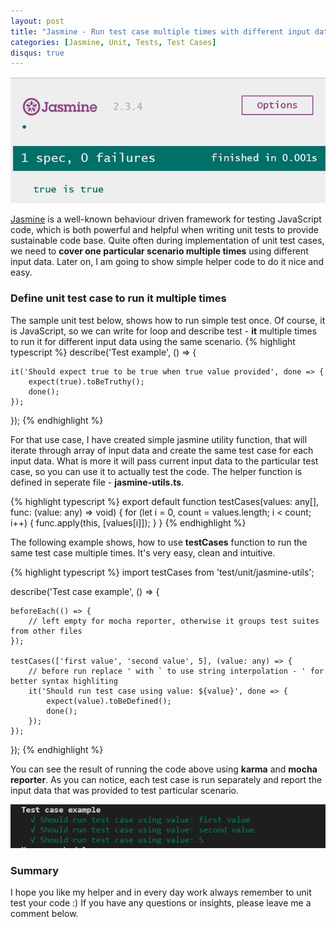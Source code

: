 ```yaml
---
layout: post
title: "Jasmine - Run test case multiple times with different input data"
categories: [Jasmine, Unit, Tests, Test Cases]
disqus: true
---
```


![Jasmine Specification](/images/2017-01-28/jasmine-spec.png)

[Jasmine](https://jasmine.github.io/2.0/introduction.html) is a well-known behaviour driven framework for testing JavaScript code, which is both powerful and helpful when writing unit tests to provide sustainable code base. Quite often during implementation of unit test cases, we need to **cover one particular scenario multiple times** using different input data. Later on, I am going to show simple helper code to do it nice and easy.

<!--more-->

### Define unit test case to run it multiple times

The sample unit test below, shows how to run simple test once. Of course, it is JavaScript, so we can write for loop and describe test - **it** multiple times to run it for different input data using the same scenario.
{% highlight typescript %}
describe('Test example', () => {

    it('Should expect true to be true when true value provided', done => {
        expect(true).toBeTruthy();
        done();
    });
});
{% endhighlight %}

For that use case, I have created simple jasmine utility function, that will iterate through array of input data and create the same test case for each input data. What is more it will pass current input data to the particular test case, so you can use it to actually test the code. The helper function is defined in seperate file - **jasmine-utils.ts**.

{% highlight typescript %}
export default function testCases(values: any[], func: (value: any) => void) {
    for (let i = 0, count = values.length; i < count; i++) {
        func.apply(this, [values[i]]);
    }
}
{% endhighlight %}

The following example shows, how to use **testCases** function to run the same test case multiple times. It's very easy, clean and intuitive.

{% highlight typescript %}
import testCases from 'test/unit/jasmine-utils';

describe('Test case example', () => {

    beforeEach(() => {
        // left empty for mocha reporter, otherwise it groups test suites from other files
    });

    testCases(['first value', 'second value', 5], (value: any) => {
        // before run replace ' with ` to use string interpolation - ' for better syntax highliting
        it('Should run test case using value: ${value}', done => {
            expect(value).toBeDefined();
            done();
        });
    });
});
{% endhighlight %}

You can see the result of running the code above using **karma** and **mocha reporter**. As you can notice, each test case is run separately and report the input data that was provided to test particular scenario.

![Sample test case result](/images/2017-01-28/sample-test-case.png)

### Summary

I hope you like my helper and in every day work always remember to unit test your code :) If you have any questions or insights, please leave me a comment below.
